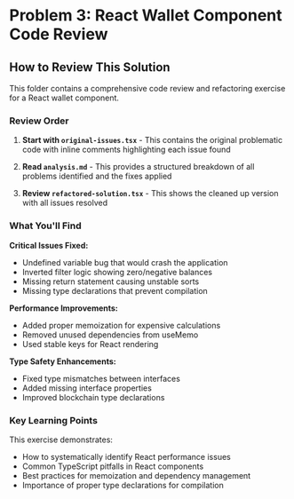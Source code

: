 # Problem 3: React Wallet Component Code Review

## How to Review This Solution

This folder contains a comprehensive code review and refactoring exercise for a React wallet component.

### Review Order

1. **Start with `original-issues.tsx`** - This contains the original problematic code with inline comments highlighting each issue found

2. **Read `analysis.md`** - This provides a structured breakdown of all problems identified and the fixes applied

3. **Review `refactored-solution.tsx`** - This shows the cleaned up version with all issues resolved

### What You'll Find

**Critical Issues Fixed:**
- Undefined variable bug that would crash the application
- Inverted filter logic showing zero/negative balances
- Missing return statement causing unstable sorts
- Missing type declarations that prevent compilation

**Performance Improvements:**
- Added proper memoization for expensive calculations
- Removed unused dependencies from useMemo
- Used stable keys for React rendering

**Type Safety Enhancements:**
- Fixed type mismatches between interfaces
- Added missing interface properties
- Improved blockchain type declarations

### Key Learning Points

This exercise demonstrates:
- How to systematically identify React performance issues
- Common TypeScript pitfalls in React components
- Best practices for memoization and dependency management
- Importance of proper type declarations for compilation
